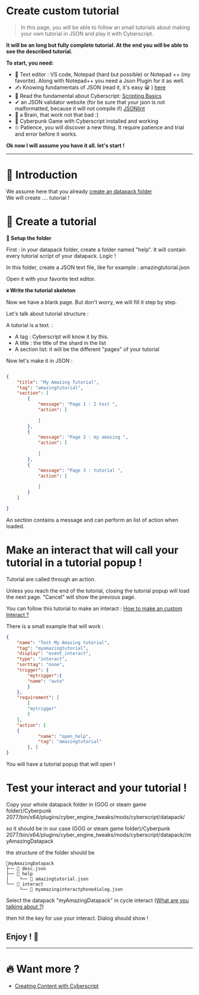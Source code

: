 # Create custom tutorial

> In this page, you will be able to follow an small tutorials about making your own tutorial in JSON and play it with Cyberscript.

**It will be an long but fully complete tutorial. At the end you will be able to see the described tutorial.**

**To start, you need:**
- 📄 Text editor : VS code, Notepad (hard but possible) or Notepad ++ (my favorite). Along with Notepad++ you need a Json Plugin for it as well.
- ✍️ Knowing fundamentals of JSON (read it, it's easy 😀 ) [here](https://www.w3schools.com/js/js_json_intro.asp)
- 💯 Read the fundamental about Cyberscript: [Scripting Basics](scripting-basics.md)
- ✔ an JSON validator website (for be sure that your json is not malformatted, because it will not compile if) [JSONlint](https://jsonlint.com/)
- 🧠 a Brain, that work not that bad :)
- 🥇 Cyberpunk Game with Cyberscript installed and working
- ⏲ Patience, you will discover a new thing. It require patience and trial and error before it works.

**Ok now I will assume you have it all. let's start !**<hr>

# 📁 Introduction

We assume here that you already [create an datapack folder](create-an-datapack-folder.md)
<br>We will create .... tutorial !

# 💬 Create a tutorial

**📂 Setup the folder**

First : in your datapack folder, create a folder named "help". It will contain every tutorial script of your datapack. Logic !

In this folder, create a JSON text file, like for example : amazingtutorial.json

Open it with your favorite text editor.

**💀 Write the tutorial skeleton**

Now we have a blank page. But don't worry, we will fill it step by step.

Let's talk about tutorial structure :

A tutorial is a text. :
- A tag : Cyberscript will know it by this.
- A title : the title of the shard in the list
- A section list:  it will be the different "pages" of your tutorial

Now let's make it in JSON :

```json

{
	"title": "My Amazing Tutorial",
	"tag": "amazingtutorial",
	"section": [
		{
			"message": "Page 1 : I test ",
			"action": [
				
			]
		},
		{
			"message": "Page 2 : my amazing ",
			"action": [
				
			]
		},
		{
			"message": "Page 3 : tutorial ",
			"action": [
				
			]
		}
	]

}

```

An section contains a message and can perform an list of action when loaded.


# Make an interact that will call your tutorial in a tutorial popup !

Tutorial are called through an action. 

Unless you reach the end of the tutorial, closing the tutorial popup will load the next page. "Cancel" will show the previous page.

You can follow this tutorial to make an interact : [How to make an custom Interact ?](create-custom-interact.md)

There is a small example that will work :

```json
{
	"name": "Test My Amazing tutorial",
	"tag": "myamazingtutorial",
	"display": "event_interact",
	"type": "interact",
	"sorttag": "none",
	"trigger": {
		"mytrigger":{
		"name": "auto"
	    }
	},
	"requirement": [
		[
		"mytrigger"
		]
	],
	"action": [
	{
            "name": "open_help",
            "tag": "amazingtutorial"
        }, ]
}
```


You will have a tutorial popup that will open ! 

# Test your interact and your tutorial !

Copy your whole datapack folder in (GOG or steam game folder)/Cyberpunk 2077/bin/x64/plugins/cyber_engine_tweaks/mods/cyberscript/datapack/

so it should be in our case (GOG or steam game folder)/Cyberpunk 2077/bin/x64/plugins/cyber_engine_tweaks/mods/cyberscript/datapack//myAmazingDatapack

the structure of the folder should be


```structure
📂myAmazingDatapack
├── 📃 desc.json
├── 📁 help
|    └── 📃 amazingtutorial.json
└── 📁 interact
     └── 📃 myamazinginteractphonedialog.json
```

Select the datapack "myAmazingDatapack" in cycle interact ([What are you talking about ?](cet-key-binding.md))

then hit the key for use your interact. Dialog should show !

<h2>Enjoy ! 🤠</h2><hr>

# 🔥 Want more ?
- [Creating Content with Cyberscript](creating-content-with-cyberscript.md)